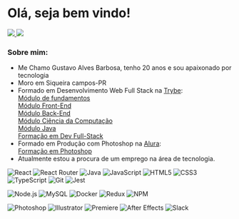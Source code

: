 # Olá, seja bem vindo!

<div>
  <a href = "mailto:unidragorn@gmail.com">
  <img
    src="https://img.shields.io/badge/unidragorn%40gmail.com-black?style=for-the-badge&logo=Gmail&logoColor=red">
  </a>
  <a href = "https://www.linkedin.com/in/gustavoalves-dev/">
  <img
    src="https://img.shields.io/badge/gustavoalves--dev-black?style=for-the-badge&logo=Linkedin&logoColor=blue">
  </a>
<div>

### Sobre mim:

<ul>
  <li>Me Chamo Gustavo Alves Barbosa, tenho 20 anos e sou apaixonado por tecnologia</li>
  <li>Moro em Siqueira campos-PR</li>
  <li>Formado em Desenvolvimento Web Full Stack na <a href="https://www.betrybe.com/">Trybe</a>:<br>
    <a href="https://www.credential.net/13b5bb54-4539-4d04-8d79-7994dcddb03f#gs.8pfi4o" target="_blank" rel="noopener">Módulo de fundamentos</a><br>
    <a href="https://www.credential.net/4b6b2afb-262f-47bf-9587-ae9439ac729e#gs.8pfil3" target="_blank" rel="noopener">Módulo Front-End</a><br>
    <a href="https://www.credential.net/db0ec8e1-248b-4b55-9164-5bcbaeeea699#gs.8pfj7o" target="_blank" rel="noopener">Módulo Back-End</a><br>
    <a href="https://www.credential.net/45b2bbb6-fa7e-4b92-aa69-c9544eefc822#gs.8pfjyx" target="_blank" rel="noopener">Módulo Ciência da Computação</a><br>
    <a href="https://www.credential.net/f49a9d75-79ea-4db9-8439-da23cebd65f1#gs.8pfke4" target="_blank" rel="noopener">Módulo Java</a><br>
    <a href="https://www.credential.net/7316479e-0d0f-48d4-a59b-233831488e9a#gs.8pfkj3" target="_blank" rel="noopener">Formação em Dev Full-Stack</a><br>
  </li>
  <li>Formado em Produção com Photoshop na <a href="https://www.alura.com.br/">Alura</a>:<br>
    <a href="https://cursos.alura.com.br/degree/certificate/5992565c-c27e-4384-900d-979c84a56f22" target="_blank" rel="noopener">Formação em Photoshop</a><br>
  </li>
  <li>Atualmente estou a procura de um emprego na área de tecnologia.</li>
</ul>

![React](https://img.shields.io/badge/React-black?style=for-the-badge&logo=React&logoColor=%2361DAFB)
![React Router](https://img.shields.io/badge/React%20Router-black?style=for-the-badge&logo=React%20Router&logoColor=%23CA4245)
![Java](https://img.shields.io/badge/Java-black?style=for-the-badge&logo=Openjdk&logoColor=%23f89820)
![JavaScript](https://img.shields.io/badge/JavaScript-black?style=for-the-badge&logo=JavaScript&logoColor=%23F7DF1E)
![HTML5](https://img.shields.io/badge/HTML5-black?style=for-the-badge&logo=HTML5&logoColor=%23E34F26)
![CSS3](https://img.shields.io/badge/CSS3-black?style=for-the-badge&logo=CSS3&logoColor=%231572B6)
![TypeScript](https://img.shields.io/badge/TypeScript-black?style=for-the-badge&logo=TypeScript&logoColor=%233178C6)
![Git](https://img.shields.io/badge/Git-black?style=for-the-badge&logo=Git&logoColor=%23F05032)
![Jest](https://img.shields.io/badge/Jest-black?style=for-the-badge&logo=Jest&logoColor=%23C21325)

![Node.js](https://img.shields.io/badge/Node.js-black?style=for-the-badge&logo=Node.js&logoColor=%235FA04E)
![MySQL](https://img.shields.io/badge/MySQL-black?style=for-the-badge&logo=MySQL&logoColor=%234479A1)
![Docker](https://img.shields.io/badge/Docker-black?style=for-the-badge&logo=Docker&logoColor=%232496ED)
![Redux](https://img.shields.io/badge/Redux-black?style=for-the-badge&logo=Redux&logoColor=%23764ABC)
![NPM](https://img.shields.io/badge/NPM-black?style=for-the-badge&logo=NPM&logoColor=%23CB3837)

![Photoshop](https://img.shields.io/badge/Photoshop-black?style=for-the-badge&logo=Adobe%20Photoshop&logoColor=%2331A8FF)
![Illustrator](https://img.shields.io/badge/illustrator-black?style=for-the-badge&logo=Adobe%20Illustrator&logoColor=%23FF9A00)
![Premiere](https://img.shields.io/badge/Premiere-black?style=for-the-badge&logo=Adobe%20Premiere%20Pro&logoColor=%239999FF)
![After Effects](https://img.shields.io/badge/After%20Effects-black?style=for-the-badge&logo=adobeaftereffects&logoColor=%239999FF)
![Slack](https://img.shields.io/badge/Slack-black?style=for-the-badge&logo=Slack&logoColor=%234A154B)
